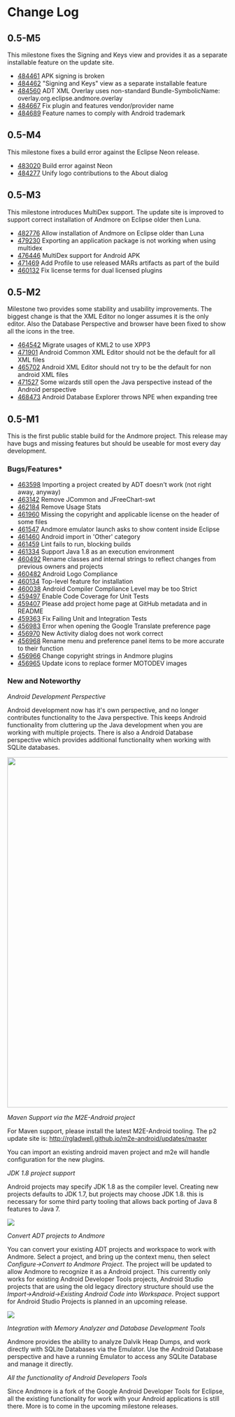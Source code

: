 # Change Log

## 0.5-M5

This milestone fixes the Signing and Keys view and provides it as a separate installable feature on the update site.

* [484461](https://bugs.eclipse.org/bugs/show_bug.cgi?id=484461) APK signing is broken
* [484462](https://bugs.eclipse.org/bugs/show_bug.cgi?id=484462) "Signing and Keys" view as a separate installable feature
* [484560](https://bugs.eclipse.org/bugs/show_bug.cgi?id=484560) ADT XML Overlay uses non-standard Bundle-SymbolicName: overlay.org.eclipse.andmore.overlay
* [484667](https://bugs.eclipse.org/bugs/show_bug.cgi?id=484667) Fix plugin and features vendor/provider name
* [484689](https://bugs.eclipse.org/bugs/show_bug.cgi?id=484689) Feature names to comply with Android trademark

## 0.5-M4

This milestone fixes a build error against the Eclipse Neon release.

* [483020](https://bugs.eclipse.org/bugs/show_bug.cgi?id=483020) Build error against Neon
* [484277](https://bugs.eclipse.org/bugs/show_bug.cgi?id=484277) Unify logo contributions to the About dialog

## 0.5-M3

This milestone introduces MultiDex support. The update site is improved to support correct installation of Andmore on Eclipse older then Luna.

* [482776](https://bugs.eclipse.org/bugs/show_bug.cgi?id=482776) Allow installation of Andmore on Eclipse older than Luna 
* [479230](https://bugs.eclipse.org/bugs/show_bug.cgi?id=479230) Exporting an application package is not working when using multidex
* [476446](https://bugs.eclipse.org/bugs/show_bug.cgi?id=476446) MultiDex support for Android APK
* [471469](https://bugs.eclipse.org/bugs/show_bug.cgi?id=471469) Add Profile to use released MARs artifacts as part of the build
* [460132](https://bugs.eclipse.org/bugs/show_bug.cgi?id=460132) Fix license terms for dual licensed plugins 

## 0.5-M2

Milestone two provides some stability and usability improvements.  The biggest change is that the XML Editor no longer assumes it is the only editor.
Also the Database Perspective and browser have been fixed to show all the icons in the tree.

* [464542](https://bugs.eclipse.org/bugs/show_bug.cgi?id=464542) Migrate usages of KML2 to use XPP3
* [471901](https://bugs.eclipse.org/bugs/show_bug.cgi?id=471901) Android Common XML Editor should not be the default for all XML files
* [465702](https://bugs.eclipse.org/bugs/show_bug.cgi?id=465702) Android XML Editor should not try to be the default for non android XML files
* [471527](https://bugs.eclipse.org/bugs/show_bug.cgi?id=471527) Some wizards still open the Java perspective instead of the Android perspective
* [468473](https://bugs.eclipse.org/bugs/show_bug.cgi?id=468473) Android Database Explorer throws NPE when expanding tree

## 0.5-M1

This is the first public stable build for the Andmore project.  This release may have bugs and missing features but should be
useable for most every day development.


### Bugs/Features*

* [463598](https://bugs.eclipse.org/bugs/show_bug.cgi?id=463598) Importing a project created by ADT doesn't work (not right away, anyway)
* [463142](https://bugs.eclipse.org/bugs/show_bug.cgi?id=463142) Remove JCommon and JFreeChart-swt
* [462184](https://bugs.eclipse.org/bugs/show_bug.cgi?id=462184) Remove Usage Stats
* [461960](https://bugs.eclipse.org/bugs/show_bug.cgi?id=461960) Missing the copyright and applicable license on the header of some files
* [461547](https://bugs.eclipse.org/bugs/show_bug.cgi?id=461547) Andmore emulator launch asks to show content inside Eclipse
* [461460](https://bugs.eclipse.org/bugs/show_bug.cgi?id=461460) Android import in 'Other' category
* [461459](https://bugs.eclipse.org/bugs/show_bug.cgi?id=461459) Lint fails to run, blocking builds
* [461334](https://bugs.eclipse.org/bugs/show_bug.cgi?id=461334) Support Java 1.8 as an execution environment
* [460492](https://bugs.eclipse.org/bugs/show_bug.cgi?id=460492) Rename classes and internal strings to reflect changes from previous owners and projects
* [460482](https://bugs.eclipse.org/bugs/show_bug.cgi?id=460482) Android Logo Compliance
* [460134](https://bugs.eclipse.org/bugs/show_bug.cgi?id=460134) Top-level feature for installation
* [460038](https://bugs.eclipse.org/bugs/show_bug.cgi?id=460038) Android Compiler Compliance Level may be too Strict
* [459497](https://bugs.eclipse.org/bugs/show_bug.cgi?id=459497) Enable Code Coverage for Unit Tests
* [459407](https://bugs.eclipse.org/bugs/show_bug.cgi?id=459407) Please add project home page at GitHub metadata and in README
* [459363](https://bugs.eclipse.org/bugs/show_bug.cgi?id=459363) Fix Failing Unit and Integration Tests
* [456983](https://bugs.eclipse.org/bugs/show_bug.cgi?id=456983) Error when opening the Google Translate preference page
* [456970](https://bugs.eclipse.org/bugs/show_bug.cgi?id=456970) New Activity dialog does not work correct
* [456968](https://bugs.eclipse.org/bugs/show_bug.cgi?id=456968) Rename menu and preference panel items to be more accurate to their function
* [456966](https://bugs.eclipse.org/bugs/show_bug.cgi?id=456966) Change copyright strings in Andmore plugins
* [456965](https://bugs.eclipse.org/bugs/show_bug.cgi?id=456965) Update icons to replace former MOTODEV images

### New and Noteworthy

*Android Development Perspective*

Android development now has it's own perspective, and no longer contributes functionality to the Java perspective.  This keeps Android functionality
from cluttering up the Java development when you are working with multiple projects.   There is also a Android Database perspective which provides
additional functionality when working with SQLite databases.

<img src="http://ibin.co/1yuJHqH40cgL" height="800" width="600"/>


*Maven Support via the M2E-Android project*

For Maven support, please install the latest M2E-Android tooling. The p2 update site is: http://rgladwell.github.io/m2e-android/updates/master

You can import an existing android maven project and m2e will handle configuration for the new plugins.


*JDK 1.8 project support*

Android projects may specify JDK 1.8 as the compiler level.  Creating new projects defaults to JDK 1.7, but projects may choose JDK 1.8.
this is necessary for some third party tooling that allows back porting of Java 8 features to Java 7.

<img src="http://ibin.co/1yuOVc1NQuF4"/>

*Convert ADT projects to Andmore*

You can convert your existing ADT projects and workspace to work with Andmore.  Select a project, and bring up the context menu, then select
*Configure->Convert to Andmore Project*.  The project will be updated to allow Andmore to recognize it as a Android project.   This currently
only works for existing Android Developer Tools projects, Android Studio projects that are using the old legacy directory structure should use
the *Import->Android->Existing Android Code into Workspace*.  Project support for Android Studio Projects is planned in an upcoming release.

<img src="http://ibin.co/1yuQ3SmODslo"/>

*Integration with Memory Analyzer and Database Development Tools*

Andmore provides the ability to analyze Dalvik Heap Dumps, and work directly with SQLite Databases via the Emulator.  Use the Android Database
perspective and have a running Emulator to access any SQLite Database and manage it directly.

*All the functionality of Android Developers Tools*

Since Andmore is a fork of the Google Android Developer Tools for Eclipse, all the existing functionality for work with your Android applications
is still there.  More is to come in the upcoming milestone releases.
